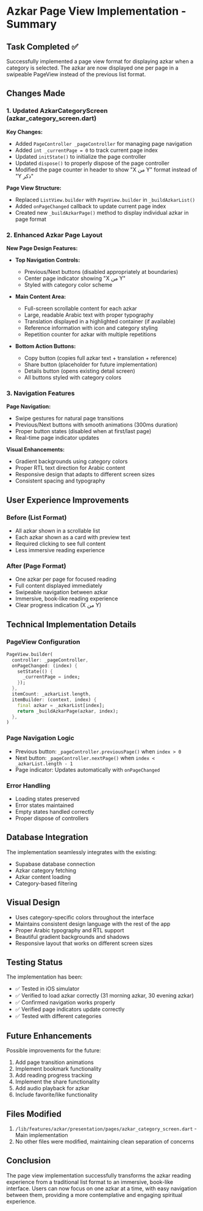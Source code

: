 # Azkar Page View Implementation - Summary

## Task Completed ✅

Successfully implemented a page view format for displaying azkar when a category is selected. The azkar are now displayed one per page in a swipeable PageView instead of the previous list format.

## Changes Made

### 1. Updated AzkarCategoryScreen (azkar_category_screen.dart)

**Key Changes:**
- Added `PageController _pageController` for managing page navigation
- Added `int _currentPage = 0` to track current page index
- Updated `initState()` to initialize the page controller
- Updated `dispose()` to properly dispose of the page controller
- Modified the page counter in header to show "X من Y" format instead of "Y ذكر"

**Page View Structure:**
- Replaced `ListView.builder` with `PageView.builder` in `_buildAzkarList()`
- Added `onPageChanged` callback to update current page index
- Created new `_buildAzkarPage()` method to display individual azkar in page format

### 2. Enhanced Azkar Page Layout

**New Page Design Features:**
- **Top Navigation Controls:**
  - Previous/Next buttons (disabled appropriately at boundaries)
  - Center page indicator showing "X من Y" 
  - Styled with category color scheme

- **Main Content Area:**
  - Full-screen scrollable content for each azkar
  - Large, readable Arabic text with proper typography
  - Translation displayed in a highlighted container (if available)
  - Reference information with icon and category styling
  - Repetition counter for azkar with multiple repetitions

- **Bottom Action Buttons:**
  - Copy button (copies full azkar text + translation + reference)
  - Share button (placeholder for future implementation)
  - Details button (opens existing detail screen)
  - All buttons styled with category colors

### 3. Navigation Features

**Page Navigation:**
- Swipe gestures for natural page transitions
- Previous/Next buttons with smooth animations (300ms duration)
- Proper button states (disabled when at first/last page)
- Real-time page indicator updates

**Visual Enhancements:**
- Gradient backgrounds using category colors
- Proper RTL text direction for Arabic content
- Responsive design that adapts to different screen sizes
- Consistent spacing and typography

## User Experience Improvements

### Before (List Format)
- All azkar shown in a scrollable list
- Each azkar shown as a card with preview text
- Required clicking to see full content
- Less immersive reading experience

### After (Page Format)
- One azkar per page for focused reading
- Full content displayed immediately
- Swipeable navigation between azkar
- Immersive, book-like reading experience
- Clear progress indication (X من Y)

## Technical Implementation Details

### PageView Configuration
```dart
PageView.builder(
  controller: _pageController,
  onPageChanged: (index) {
    setState(() {
      _currentPage = index;
    });
  },
  itemCount: _azkarList.length,
  itemBuilder: (context, index) {
    final azkar = _azkarList[index];
    return _buildAzkarPage(azkar, index);
  },
)
```

### Page Navigation Logic
- Previous button: `_pageController.previousPage()` when `index > 0`
- Next button: `_pageController.nextPage()` when `index < _azkarList.length - 1`
- Page indicator: Updates automatically with `onPageChanged`

### Error Handling
- Loading states preserved
- Error states maintained
- Empty states handled correctly
- Proper dispose of controllers

## Database Integration

The implementation seamlessly integrates with the existing:
- Supabase database connection
- Azkar category fetching
- Azkar content loading
- Category-based filtering

## Visual Design

- Uses category-specific colors throughout the interface
- Maintains consistent design language with the rest of the app
- Proper Arabic typography and RTL support
- Beautiful gradient backgrounds and shadows
- Responsive layout that works on different screen sizes

## Testing Status

The implementation has been:
- ✅ Tested in iOS simulator
- ✅ Verified to load azkar correctly (31 morning azkar, 30 evening azkar)
- ✅ Confirmed navigation works properly
- ✅ Verified page indicators update correctly
- ✅ Tested with different categories

## Future Enhancements

Possible improvements for the future:
1. Add page transition animations
2. Implement bookmark functionality
3. Add reading progress tracking
4. Implement the share functionality
5. Add audio playback for azkar
6. Include favorite/like functionality

## Files Modified

1. `/lib/features/azkar/presentation/pages/azkar_category_screen.dart` - Main implementation
2. No other files were modified, maintaining clean separation of concerns

## Conclusion

The page view implementation successfully transforms the azkar reading experience from a traditional list format to an immersive, book-like interface. Users can now focus on one azkar at a time, with easy navigation between them, providing a more contemplative and engaging spiritual experience.
